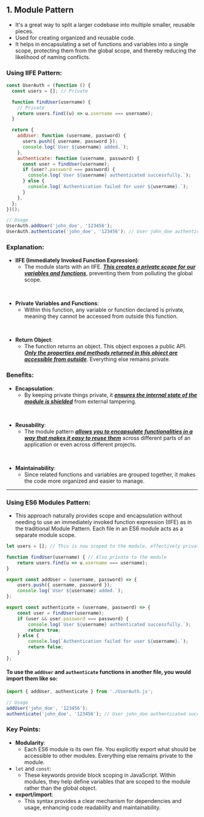 ## 1. Module Pattern
- It's a great way to split a larger codebase into multiple smaller, reusable pieces. 
- Used for creating organized and reusable code. 
- It helps in encapsulating a set of functions and variables into a single scope, protecting them from the global scope, and thereby reducing the likelihood of naming conflicts.

### Using IIFE Pattern:
```js
const UserAuth = (function () {
  const users = []; // Private

  function findUser(username) {
    // Private
    return users.find((u) => u.username === username);
  }

  return {
    addUser: function (username, password) {
      users.push({ username, password });
      console.log(`User ${username} added.`);
    },
    authenticate: function (username, password) {
      const user = findUser(username);
      if (user?.password === password) {
        console.log(`User ${username} authenticated successfully.`);
      } else {
        console.log(`Authentication failed for user ${username}.`);
      }
    },
  };
})();

// Usage
UserAuth.addUser('john_doe', '123456');
UserAuth.authenticate('john_doe', '123456'); // User john_doe authenticated successfully.
```


### Explanation:

- **IIFE (Immediately Invoked Function Expression)**: 
    - The module starts with an IIFE. <ins>***This creates a private scope for our variables and functions***</ins>, preventing them from polluting the global scope.
<br/>

- **Private Variables and Functions**: 
  - Within this function, any variable or function declared is private, meaning they cannot be accessed from outside this function.
<br/>

- **Return Object**: 
  - The function returns an object. This object exposes a public API. <ins>***Only the properties and methods returned in this object are accessible from outside***</ins>. Everything else remains private.


### Benefits:
- **Encapsulation**: 
  - By keeping private things private, it <ins>***ensures the internal state of the module is shielded***</ins> from external tampering.
<br/>

- **Reusability**: 
  - The module pattern <ins>***allows you to encapsulate functionalities in a way that makes it easy to reuse them***</ins> across different parts of an application or even across different projects.
<br/>

- **Maintainability**: 
  - Since related functions and variables are grouped together, it makes the code more organized and easier to manage.

----

### Using ES6 Modules Pattern:

- This approach naturally provides scope and encapsulation without needing to use an immediately invoked function expression (IIFE) as in the traditional Module Pattern. Each file in an ES6 module acts as a separate module scope.

```js
let users = []; // This is now scoped to the module, effectively private

function findUser(username) { // Also private to the module
    return users.find(u => u.username === username);
}

export const addUser = (username, password) => {
    users.push({ username, password });
    console.log(`User ${username} added.`);
};

export const authenticate = (username, password) => {
    const user = findUser(username);
    if (user && user.password === password) {
        console.log(`User ${username} authenticated successfully.`);
        return true;
    } else {
        console.log(`Authentication failed for user ${username}.`);
        return false;
    }
};
```

#### To use the `addUser` and `authenticate` functions in another file, you would import them like so:

```js
import { addUser, authenticate } from './UserAuth.js';

// Usage
addUser('john_doe', '123456');
authenticate('john_doe', '123456'); // User john_doe authenticated successfully.
```

### Key Points:
- **Modularity**: 
  - Each ES6 module is its own file. You explicitly export what should be accessible to other modules. Everything else remains private to the module.
- `let` and `const`: 
  - These keywords provide block scoping in JavaScript. Within modules, they help define variables that are scoped to the module rather than the global object.
- **export/import**: 
  - This syntax provides a clear mechanism for dependencies and usage, enhancing code readability and maintainability.